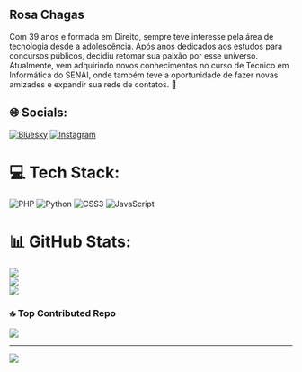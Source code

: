## Rosa Chagas 
Com 39 anos e formada em Direito, sempre teve interesse pela área de tecnologia desde a adolescência. Após anos dedicados aos estudos para concursos públicos, decidiu retomar sua paixão por esse universo. Atualmente, vem adquirindo novos conhecimentos no curso de Técnico em Informática do SENAI, onde também teve a oportunidade de fazer novas amizades e expandir sua rede de contatos. 👋

<!--
**RosaCL/RosaCL** is a ✨ _special_ ✨ repository because its `README.md` (this file) appears on your GitHub profile.

Here are some ideas to get you started:

- 🔭 Cursando Técnico em Informática do SENAI
- 🌱 Atualmente aprendendo PHP.
- 👯 Busco oportunidade na área de Front-end
- 🤔 I’m looking for help with ...
- 💬 Ask me about ...
- 📫 How to reach me: ...
- 😄 Pronouns: ...
- ⚡ Fun fact: ...
-->

## 🌐 Socials:
[![Bluesky](https://img.shields.io/badge/bluesky-0285FF?style=for-the-badge&logo=bluesky&logoColor=%23FFFFFF)](https://bsky.app/profile/https://bsky.app/profile/rosamrcl.bsky.social) [![Instagram](https://img.shields.io/badge/Instagram-%23E4405F.svg?logo=Instagram&logoColor=white)](https://instagram.com/https://www.instagram.com/rosachagasmrcl/) 

# 💻 Tech Stack:
![PHP](https://img.shields.io/badge/php-%23777BB4.svg?style=for-the-badge&logo=php&logoColor=white) ![Python](https://img.shields.io/badge/python-3670A0?style=for-the-badge&logo=python&logoColor=ffdd54) ![CSS3](https://img.shields.io/badge/css3-%231572B6.svg?style=for-the-badge&logo=css3&logoColor=white) ![JavaScript](https://img.shields.io/badge/javascript-%23323330.svg?style=for-the-badge&logo=javascript&logoColor=%23F7DF1E)
# 📊 GitHub Stats:
![](https://github-readme-stats.vercel.app/api?username=costureza&theme=dark&hide_border=false&include_all_commits=false&count_private=false)<br/>
![](https://nirzak-streak-stats.vercel.app/?user=costureza&theme=dark&hide_border=false)<br/>
![](https://github-readme-stats.vercel.app/api/top-langs/?username=costureza&theme=dark&hide_border=false&include_all_commits=false&count_private=false&layout=compact)

### 🔝 Top Contributed Repo
![](https://github-contributor-stats.vercel.app/api?username=costureza&limit=5&theme=dark&combine_all_yearly_contributions=true)

---
[![](https://visitcount.itsvg.in/api?id=costureza&icon=0&color=10)](https://visitcount.itsvg.in)

<!-- Proudly created with GPRM ( https://gprm.itsvg.in ) -->
